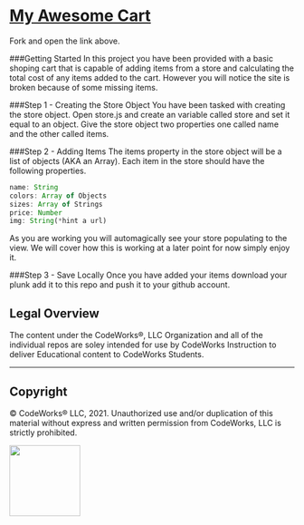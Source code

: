 [My Awesome Cart](http://plnkr.co/edit/6i1I26j32BdCy9VJfBMk?p=info)
===============

Fork and open the link above.

###Getting Started
In this project you have been provided with a basic shoping cart that is capable
of adding items from a store and calculating the total cost of any items added 
to the cart. However you will notice the site is broken because of some missing
items. 

###Step 1 - Creating the Store Object
You have been tasked with creating the store object. Open store.js and create an
variable called store and set it equal to an object. Give the store object two
properties one called name and the other called items.

###Step 2 - Adding Items
The items property in the store object will be a list of objects (AKA an Array).
Each item in the store should have the following properties. 

```javascript
name: String
colors: Array of Objects
sizes: Array of Strings
price: Number
img: String(*hint a url)
```

As you are working you will automagically see your store populating to the view.
We will cover how this is working at a later point for now simply enjoy it.

###Step 3 - Save Locally
Once you have added your items download your plunk add it to this repo and push 
it to your github account. 


## Legal Overview

The content under the CodeWorks®, LLC Organization and all of the individual repos are soley intended for use by CodeWorks Instruction to deliver Educational content to CodeWorks Students.

---

## Copyright

© CodeWorks® LLC, 2021. Unauthorized use and/or duplication of this material without express and written permission from CodeWorks, LLC is strictly prohibited.


<img src="
https://bcw.blob.core.windows.net/public/img/7815839041305055" width="125">
